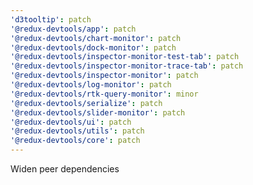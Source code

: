 ```yaml
---
'd3tooltip': patch
'@redux-devtools/app': patch
'@redux-devtools/chart-monitor': patch
'@redux-devtools/dock-monitor': patch
'@redux-devtools/inspector-monitor-test-tab': patch
'@redux-devtools/inspector-monitor-trace-tab': patch
'@redux-devtools/inspector-monitor': patch
'@redux-devtools/log-monitor': patch
'@redux-devtools/rtk-query-monitor': minor
'@redux-devtools/serialize': patch
'@redux-devtools/slider-monitor': patch
'@redux-devtools/ui': patch
'@redux-devtools/utils': patch
'@redux-devtools/core': patch
---
```


Widen peer dependencies
